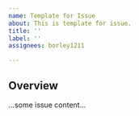 ```yaml
---
name: Template for Issue
about: This is template for issue.
title: ''
label: ''
assignees: borley1211

---
```


## Overview

...some issue content...
